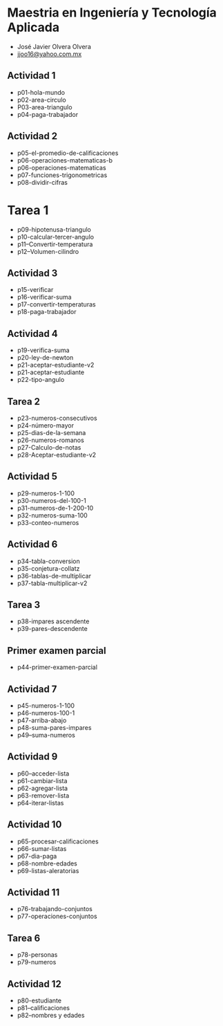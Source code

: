 # Maestria en Ingeniería y Tecnología Aplicada  

- José Javier Olvera Olvera
- jjoo16@yahoo.com.mx

## Actividad 1 

- p01-hola-mundo
- p02-area-circulo 
- P03-area-triangulo
- p04-paga-trabajador

## Actividad 2 
- p05-el-promedio-de-calificaciones
- p06-operaciones-matematicas-b
- p06-operaciones-matematicas
- p07-funciones-trigonometricas
- p08-dividir-cifras

# Tarea 1
- p09-hipotenusa-triangulo
- p10-calcular-tercer-angulo
- p11–Convertir-temperatura
- p12–Volumen-cilindro


## Actividad 3
- p15-verificar
- p16-verificar-suma
- p17-convertir-temperaturas
- p18-paga-trabajador

## Actividad 4
- p19-verifica-suma
- p20-ley-de-newton
- p21-aceptar-estudiante-v2
- p21-aceptar-estudiante
- p22-tipo-angulo

## Tarea 2
- p23-numeros-consecutivos
- p24-número-mayor
- p25-dias-de-la-semana
- p26-numeros-romanos
- p27-Calculo-de-notas
- p28-Aceptar-estudiante-v2


## Actividad 5
- p29-numeros-1-100
- p30-numeros-del-100-1
- p31-numeros-de-1-200-10
- p32-numeros-suma-100
- p33-conteo-numeros

## Actividad 6
- p34-tabla-conversion
- p35-conjetura-collatz
- p36-tablas-de-multiplicar
- p37-tabla-multiplicar-v2

## Tarea 3
- p38-impares ascendente
- p39-pares-descendente

## Primer examen parcial
- p44-primer-examen-parcial

## Actividad 7
- p45-numeros-1-100
- p46-numeros-100-1
- p47-arriba-abajo
- p48-suma-pares-impares
- p49–suma-numeros

## Actividad 9
- p60–acceder-lista
- p61-cambiar-lista
- p62-agregar-lista
- p63-remover-lista
- p64-iterar-listas

## Actividad 10
- p65-procesar-calificaciones
- p66-sumar-listas
- p67-dia-paga
- p68-nombre-edades
- p69-listas-aleratorias

## Actividad 11
- p76-trabajando-conjuntos
- p77-operaciones-conjuntos

## Tarea 6
- p78-personas
- p79-numeros

## Actividad 12
- p80-estudiante
- p81–calificaciones
- p82–nombres y edades